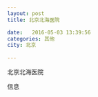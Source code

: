 ```yaml
--- 
layout: post 
title: 北京北海医院

date:   2016-05-03 13:39:56 
categories: 其他  
city: 北京
  
--- 
```

   
北京北海医院

信息

